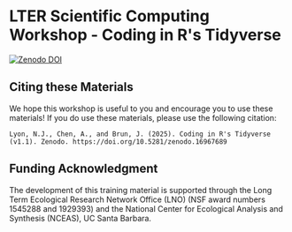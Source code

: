 # LTER Scientific Computing Workshop - Coding in R's Tidyverse

[![Zenodo DOI](https://img.shields.io/badge/Zenodo%20DOI-10.5281/zenodo.16967689-blue.svg)](https://doi.org/10.5281/zenodo.16967689)

## Citing these Materials

We hope this workshop is useful to you and encourage you to use these materials! If you do use these materials, please use the following citation:

```
Lyon, N.J., Chen, A., and Brun, J. (2025). Coding in R's Tidyverse (v1.1). Zenodo. https://doi.org/10.5281/zenodo.16967689
```

## Funding Acknowledgment

The development of this training material is supported through the Long Term Ecological Research Network Office (LNO) (NSF award numbers 1545288 and 1929393) and the National Center for Ecological Analysis and Synthesis (NCEAS), UC Santa Barbara.
